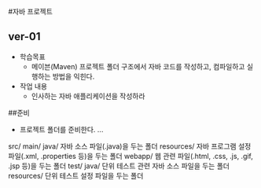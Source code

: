 #자바 프로젝트

## ver-01
- 학습목표
  - 메이븐(Maven) 프로젝트 폴더 구조에서 자바 코드를 작성하고, 컴파일하고 실행하는
  방법을 익힌다.
- 작업 내용
  - 인사하는 자바 애플리케이션을 작성하라

##준비
- 프로젝트 폴더를 준비한다.
...

src/
  main/
    java/
      자바 소스 파일(.java)을 두는 폴더
    resources/
      자바 프로그램 설정 파일(.xml, .properties 등)을 두는 폴더
    webapp/
      웹 관련 파일(.html, .css, .js, .gif, .jsp 등)을 두는 폴더
  test/
    java/
      단위 테스트 관련 자바 소스 파일을 두는 폴더
    resources/
      단위 테스트 설정 파일을 두는 폴더
